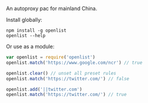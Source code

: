 An autoproxy pac for mainland China.

Install globally:

```
npm install -g openlist
openlist --help
```

Or use as a module:
```js
var openlist = require('openlist')
openlist.match('https://www.google.com/ncr') // true

openlist.clear() // unset all preset rules
openlist.match('https://twitter.com/') // false

openlist.add('||twitter.com')
openlist.match('https://twitter.com/') // true
```
